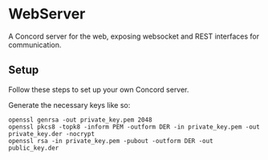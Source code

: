 # WebServer
A Concord server for the web, exposing websocket and REST interfaces for communication.

## Setup
Follow these steps to set up your own Concord server.


Generate the necessary keys like so:
```
openssl genrsa -out private_key.pem 2048
openssl pkcs8 -topk8 -inform PEM -outform DER -in private_key.pem -out private_key.der -nocrypt
openssl rsa -in private_key.pem -pubout -outform DER -out public_key.der
```
